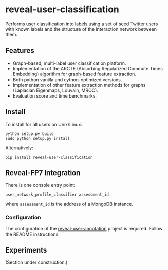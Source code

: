 reveal-user-classification
==========================

Performs user classification into labels using a set of seed Twitter users with known labels and the structure of the interaction network between them.

Features
--------
- Graph-based, multi-label user classification platform.
- Implementation of the ARCTE (Absorbing Regularized Commute Times Embedding) algorithm for graph-based feature extraction.
- Both python vanilla and cython-optimized versions.
- Implementation of other feature extraction methods for graphs (Laplacian Eigenmaps, Louvain, MROC).
- Evaluation score and time benchmarks.

Install
-------

To install for all users on Unix/Linux:

    python setup.py build
    sudo python setup.py install
  
Alternatively:

    pip install reveal-user-classification

Reveal-FP7 Integration
----------------------
There is one console entry point:

    user_network_profile_classifier assessment_id
    
where `assessment_id` is the address of a MongoDB instance.

### Configuration
The configuration of the [reveal-user-annotation](https://github.com/MKLab-ITI/reveal-user-annotation) project is required. Follow the README instructions.

Experiments
-----------
(Section under construction.)